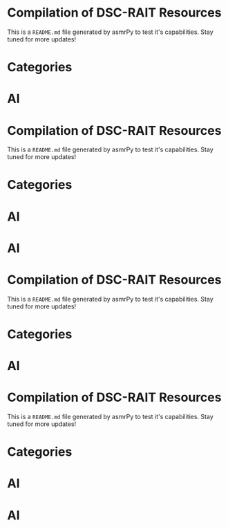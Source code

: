 


Compilation of DSC-RAIT Resources
=================================
This is a ``README.md`` file generated by asmrPy to test it's capabilities. Stay tuned for more updates!
# Categories

# AI






Compilation of DSC-RAIT Resources
=================================
This is a ``README.md`` file generated by asmrPy to test it's capabilities. Stay tuned for more updates!
# Categories

# AI

# AI






Compilation of DSC-RAIT Resources
=================================
This is a ``README.md`` file generated by asmrPy to test it's capabilities. Stay tuned for more updates!
# Categories

# AI






Compilation of DSC-RAIT Resources
=================================
This is a ``README.md`` file generated by asmrPy to test it's capabilities. Stay tuned for more updates!
# Categories

# AI

# AI
